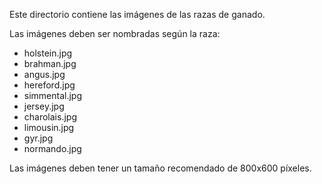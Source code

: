 Este directorio contiene las imágenes de las razas de ganado.

Las imágenes deben ser nombradas según la raza:
- holstein.jpg
- brahman.jpg
- angus.jpg
- hereford.jpg
- simmental.jpg
- jersey.jpg
- charolais.jpg
- limousin.jpg
- gyr.jpg
- normando.jpg

Las imágenes deben tener un tamaño recomendado de 800x600 píxeles.

